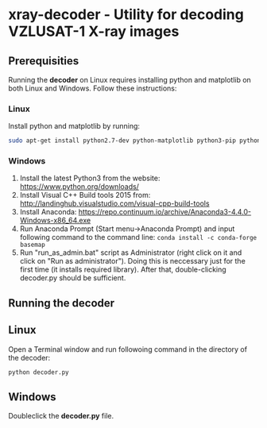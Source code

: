 # xray-decoder - Utility for decoding VZLUSAT-1 X-ray images

## Prerequisities

Running the **decoder** on Linux requires installing python and matplotlib on both Linux and Windows. Follow these instructions:

### Linux

Install python and matplotlib by running:

```bash
sudo apt-get install python2.7-dev python-matplotlib python3-pip python3-tk python-pmw python-pip python-mpltoolkits.basemap python3-mpltoolkits.basemap
```

### Windows

1. Install the latest Python3 from the website: https://www.python.org/downloads/
2. Install Visual C++ Build tools 2015 from: http://landinghub.visualstudio.com/visual-cpp-build-tools
3. Install Anaconda: https://repo.continuum.io/archive/Anaconda3-4.4.0-Windows-x86_64.exe
4. Run Anaconda Prompt (Start menu->Anaconda Prompt) and input following command to the command line: ```conda install -c conda-forge basemap```
2. Run "run_as_admin.bat" script as Administrator (right click on it and click on "Run as administrator").
Doing this is neccessary just for the first time (it installs required library).
After that, double-clicking decoder.py should be sufficient.

## Running the decoder

## Linux

Open a Terminal window and run followoing command in the directory of the decoder:

```bash
python decoder.py
```

## Windows

Doubleclick the **decoder.py** file.


